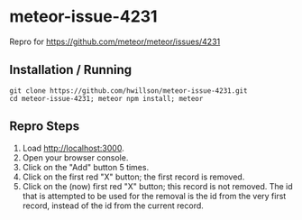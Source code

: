 # meteor-issue-4231

Repro for https://github.com/meteor/meteor/issues/4231

## Installation / Running

```
git clone https://github.com/hwillson/meteor-issue-4231.git
cd meteor-issue-4231; meteor npm install; meteor
```

## Repro Steps

1. Load [http://localhost:3000]().
2. Open your browser console.
3. Click on the "Add" button 5 times.
4. Click on the first red "X" button; the first record is removed.
5. Click on the (now) first red "X" button; this record is not removed. The id that is attempted to be used for the removal is the id from the very first record, instead of the id from the current record.
